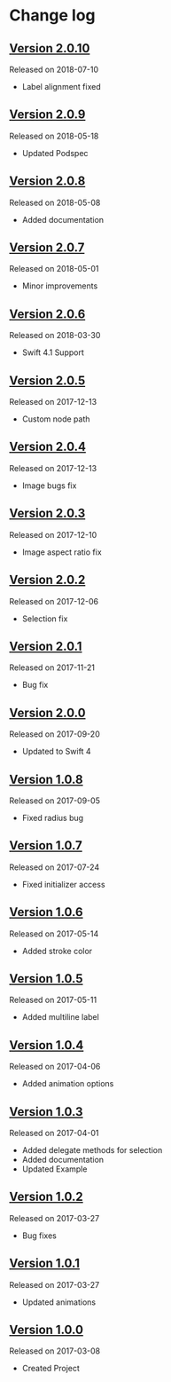 # Change log

## [Version 2.0.10](https://github.com/efremidze/Magnetic/releases/tag/2.0.10)
Released on 2018-07-10

- Label alignment fixed

## [Version 2.0.9](https://github.com/efremidze/Magnetic/releases/tag/2.0.9)
Released on 2018-05-18

- Updated Podspec

## [Version 2.0.8](https://github.com/efremidze/Magnetic/releases/tag/2.0.8)
Released on 2018-05-08

- Added documentation

## [Version 2.0.7](https://github.com/efremidze/Magnetic/releases/tag/2.0.7)
Released on 2018-05-01

- Minor improvements

## [Version 2.0.6](https://github.com/efremidze/Magnetic/releases/tag/2.0.6)
Released on 2018-03-30

- Swift 4.1 Support

## [Version 2.0.5](https://github.com/efremidze/Magnetic/releases/tag/2.0.5)
Released on 2017-12-13

- Custom node path

## [Version 2.0.4](https://github.com/efremidze/Magnetic/releases/tag/2.0.4)
Released on 2017-12-13

- Image bugs fix

## [Version 2.0.3](https://github.com/efremidze/Magnetic/releases/tag/2.0.3)
Released on 2017-12-10

- Image aspect ratio fix

## [Version 2.0.2](https://github.com/efremidze/Magnetic/releases/tag/2.0.2)
Released on 2017-12-06

- Selection fix

## [Version 2.0.1](https://github.com/efremidze/Magnetic/releases/tag/2.0.1)
Released on 2017-11-21

- Bug fix

## [Version 2.0.0](https://github.com/efremidze/Magnetic/releases/tag/2.0.0)
Released on 2017-09-20

- Updated to Swift 4

## [Version 1.0.8](https://github.com/efremidze/Magnetic/releases/tag/1.0.8)
Released on 2017-09-05

- Fixed radius bug

## [Version 1.0.7](https://github.com/efremidze/Magnetic/releases/tag/1.0.7)
Released on 2017-07-24

- Fixed initializer access

## [Version 1.0.6](https://github.com/efremidze/Magnetic/releases/tag/1.0.6)
Released on 2017-05-14

- Added stroke color

## [Version 1.0.5](https://github.com/efremidze/Magnetic/releases/tag/1.0.5)
Released on 2017-05-11

- Added multiline label

## [Version 1.0.4](https://github.com/efremidze/Magnetic/releases/tag/1.0.4)
Released on 2017-04-06

- Added animation options

## [Version 1.0.3](https://github.com/efremidze/Magnetic/releases/tag/1.0.3)
Released on 2017-04-01

- Added delegate methods for selection
- Added documentation
- Updated Example

## [Version 1.0.2](https://github.com/efremidze/Magnetic/releases/tag/1.0.2)
Released on 2017-03-27

- Bug fixes

## [Version 1.0.1](https://github.com/efremidze/Magnetic/releases/tag/1.0.1)
Released on 2017-03-27

- Updated animations

## [Version 1.0.0](https://github.com/efremidze/Magnetic/releases/tag/1.0.0)
Released on 2017-03-08

- Created Project
